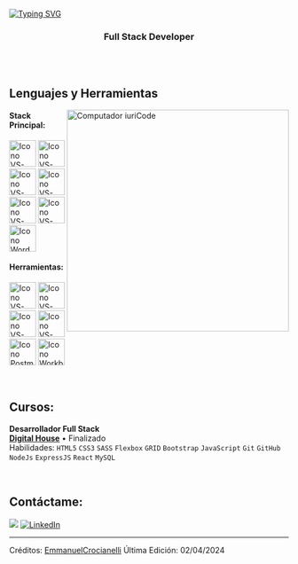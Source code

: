 [![Typing SVG](https://readme-typing-svg.herokuapp.com?color=00CED1&size=35&center=true&vCenter=true&width=1000&lines=Bienvenido+a+mi+perfil+de+GitHub!;Mi+nombre+es+Emmanuel+Crocianelli;Soy+Desarrollador+Full+Stack)](https://git.io/typing-svg)


<h3 align="center">Full Stack Developer</h3>

<br>



<br>

## Lenguajes y Herramientas

<img src="https://raw.githubusercontent.com/MicaelliMedeiros/micaellimedeiros/master/image/computer-illustration.png" min-width="400px" max-width="400px" width="400px" align="right" alt="Computador iuriCode">

#### Stack Principal:
  [<img height="48px" width="48px" alt="Icono VS-Code" src="https://skillicons.dev/icons?i=html"/>](https://developer.mozilla.org/en-US/docs/Web/HTML)
  [<img height="48px" width="48px" alt="Icono VS-Code" src="https://skillicons.dev/icons?i=css"/>](https://developer.mozilla.org/en-US/docs/Web/CSS)
  [<img height="48px" width="48px" alt="Icono VS-Code" src="https://skillicons.dev/icons?i=js"/>](https://developer.mozilla.org/en-US/docs/Web/JavaScript)
  [<img height="48px" width="48px" alt="Icono VS-Code" src="https://skillicons.dev/icons?i=nodejs"/>](https://nodejs.org/en)
  [<img height="48px" width="48px" alt="Icono VS-Code" src="https://skillicons.dev/icons?i=react"/>](https://react.dev/)
    [<img height="48px" width="48px" alt="Icono VS-Code" src="https://skillicons.dev/icons?i=mysql"/>](https://www.mysql.com/)
    [<img height="48px" width="48px" alt="Icono WordPress" src="https://skillicons.dev/icons?i=wordpress"/>](https://wordpress.com/)





#### Herramientas:

  [<img height="48px" width="48px" alt="Icono VS-Code" src="https://skillicons.dev/icons?i=figma"/>](https://www.figma.com/)
  [<img height="48px" width="48px" alt="Icono VS-Code" src="https://skillicons.dev/icons?i=vscode"/>](https://code.visualstudio.com/)
  [<img height="48px" width="48px" alt="Icono VS-Code" src="https://skillicons.dev/icons?i=github"/>](https://github.com/)
  [<img height="48px" width="48px" alt="Icono VS-Code" src="https://skillicons.dev/icons?i=git"/>](https://git-scm.com/)
  [<img height="48px" width="48px" alt="Icono Postman" src="https://skillicons.dev/icons?i=postman"/>](https://www.postman.com/)
  [<img height="48px" width="48px" alt="Icono Workbench" src="https://skillicons.dev/icons?i=workbench"/>](https://www.jetbrains.com/toolbox-app/)


<br>

## Cursos:

**Desarrollador Full Stack** \
[**Digital House**](https://www.digitalhouse.com/) • Finalizado \
Habilidades: `HTML5` `CSS3` `SASS` `Flexbox` `GRID` `Bootstrap` `JavaScript` `Git` `GitHub` `NodeJs` `ExpressJS` `React` `MySQL`

<br>

## Contáctame:
<div>
<a href="" target="_blank"></a>
<a href = "mailto: contatomaguiteamoyoema@gmail.com"><img loading="lazy" src="https://img.shields.io/badge/Gmail-D14836?style=for-the-badge&logo=gmail&logoColor=white" target="_blank"></a>
<a href="https://www.linkedin.com/in/emmanuel-crocianelli-90a5a4291/" target="_blank" rel="noopener noreferrer">
  <img loading="lazy" src="https://img.shields.io/badge/-LinkedIn-%230077B5?style=for-the-badge&logo=linkedin&logoColor=white" target="_blank" alt="LinkedIn">
</a>
  
</div>


------
Créditos: [EmmanuelCrocianelli](https://github.com/EmmanuelCrocianelli)
Última Edición: 02/04/2024
